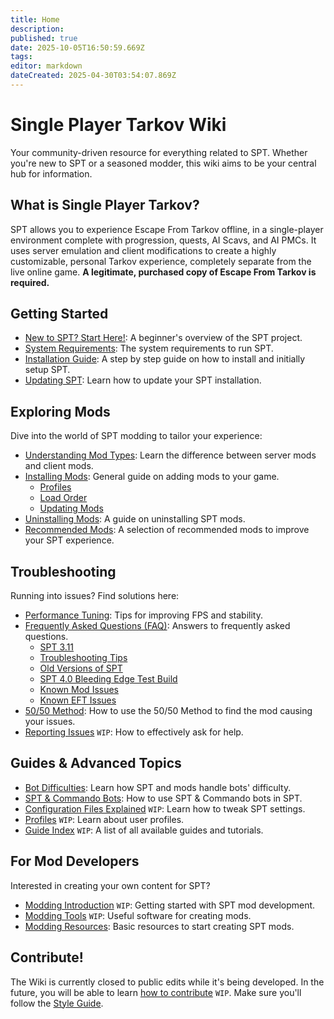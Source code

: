 ```yaml
---
title: Home
description: 
published: true
date: 2025-10-05T16:50:59.669Z
tags: 
editor: markdown
dateCreated: 2025-04-30T03:54:07.869Z
---
```


# Single Player Tarkov Wiki

Your community-driven resource for everything related to SPT. Whether you're new to SPT or a seasoned modder, this wiki aims to be your central hub for information.

## What is Single Player Tarkov?

SPT allows you to experience Escape From Tarkov offline, in a single-player environment complete with progression, quests, AI Scavs, and AI PMCs. It uses server emulation and client modifications to create a highly customizable, personal Tarkov experience, completely separate from the live online game. **A legitimate, purchased copy of Escape From Tarkov is required.**

## Getting Started

- [New to SPT? Start Here!](/Beginners_Guide): A beginner's overview of the SPT project.
- [System Requirements](/system-requirements): The system requirements to run SPT.
- [Installation Guide](/Installation_Guide): A step by step guide on how to install and initially setup SPT.
- [Updating SPT](/Updating_SPT): Learn how to update your SPT installation.

## Exploring Mods

Dive into the world of SPT modding to tailor your experience:

- [Understanding Mod Types](/Mod_Types): Learn the difference between server mods and client mods.
- [Installing Mods](/Installing_Mods): General guide on adding mods to your game.
  - [Profiles](https://wiki.sp-tarkov.com/Installing_Mods#profiles)
  - [Load Order](https://wiki.sp-tarkov.com/Installing_Mods#load-order)
  - [Updating Mods](https://wiki.sp-tarkov.com/en/Installing_Mods#updating-mods)
- [Uninstalling Mods](/Uninstalling_Mods): A guide on uninstalling SPT mods.
- [Recommended Mods](/Recommended_Mods): A selection of recommended mods to improve your SPT experience.

## Troubleshooting

Running into issues? Find solutions here:

- [Performance Tuning](/Performance_Tuning): Tips for improving FPS and stability.
- [Frequently Asked Questions (FAQ)](/FAQs): Answers to frequently asked questions.
  - [SPT 3.11](https://wiki.sp-tarkov.com/en/FAQs#spt-311)
  - [Troubleshooting Tips](https://wiki.sp-tarkov.com/en/FAQs#troubleshooting-tips)
  - [Old Versions of SPT](https://wiki.sp-tarkov.com/en/FAQs#old-versions-of-spt)
  - [SPT 4.0 Bleeding Edge Test Build](https://wiki.sp-tarkov.com/en/FAQs#spt-40-bleeding-edge-test-build)
  - [Known Mod Issues](https://wiki.sp-tarkov.com/en/FAQs#known-mod-issues)
  - [Known EFT Issues](https://wiki.sp-tarkov.com/en/FAQs#eft-issues)
- [50/50 Method](/5050-method): How to use the 50/50 Method to find the mod causing your issues.
- [Reporting Issues](#) `WIP`: How to effectively ask for help.

## Guides & Advanced Topics

- [Bot Difficulties](/Bot_Difficulties): Learn how SPT and mods handle bots' difficulty.
- [SPT & Commando Bots](/SPT_and_Commando_Bots): How to use SPT & Commando bots in SPT.
- [Configuration Files Explained](#) `WIP`: Learn how to tweak SPT settings.
- [Profiles](#) `WIP`: Learn about user profiles.
- [Guide Index](#) `WIP`: A list of all available guides and tutorials.

## For Mod Developers

Interested in creating your own content for SPT?

- [Modding Introduction](#) `WIP`: Getting started with SPT mod development.
- [Modding Tools](#) `WIP`: Useful software for creating mods.
- [Modding Resources](/Modding_Resources): Basic resources to start creating SPT mods.

## Contribute!

The Wiki is currently closed to public edits while it's being developed. 
In the future, you will be able to learn [how to contribute](#) `WIP`. Make sure you'll follow the [Style Guide](/Style_Guide).